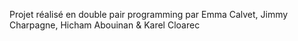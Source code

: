 Projet réalisé en double pair programming par Emma Calvet, Jimmy Charpagne, Hicham Abouinan & Karel Cloarec
